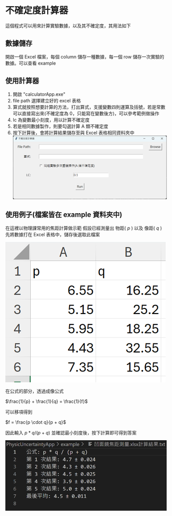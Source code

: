 # 不確定度計算器
這個程式可以用來計算實驗數據，以及其不確定度，其用法如下

## 數據儲存
開啟一個 Excel 檔案，每個 column 儲存一種數據，每一個 row 儲存一次實驗的數據。可以查看 example

## 使用計算器
1. 開啟 "calculatorApp.exe"
2. file path 選擇建立好的 excel 表格
3. 算式就按照想要計算的方法，打出算式，支援變數四則運算及括號，若是常數可以直接寫出來(不確定度為 0，只能寫在變數後方)，可以參考範例做操作
4. lc 為變數最小刻度，用以計算不確定度
5. 若是相同數據製作，則要勾選計算 A 類不確定度
6. 按下計算後，會將計算結果儲存至與 Excel 表格相同資料夾中
![alt text](.\example\image1.png)

## 使用例子(檔案皆在 example 資料夾中)
在這裡以物理課常用的焦距計算做示範
假設已經測量出 物距( $p$ ) 以及 像距( $q$ )\
先將數據打在 Excel 表格中，儲存後選取此檔案

![alt text](./example/image.png)

在公式的部分，透過成像公式

$\frac{1}{p} + \frac{1}{q} = \frac{1}{f}$

可以移項得到

$f = \frac{p \cdot q}{p + q}$

因此輸入 $p * q / (p + q)$ 並確認最小刻度後，按下計算即可得到答案

![alt text](./example/image2.png)